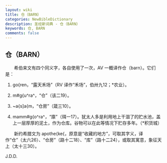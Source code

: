 ```yaml
---
layout: wiki
title: 仓（BARN）
categories: NewBibleDictionary
description: 圣经新词典 - 仓（BARN）
keywords: 仓, BARN
comments: false
---
```


## 仓（BARN）

　　希伯来文有四个同义字，各自使用了一次，AV 一概译作仓（barn）。它们是：

1. go{ren，“露天禾场”（RV 译作“禾场”，伯卅九12；*农业）。

2. m#g{u^ra^，“仓”（该二19）。

3. ~a{s]a{m，“仓房”（箴三10）。

4. mamm#g{o^ra^，“廪”（珥一17）。犹太人多是利用地上干涸了的贮水池，盖上一层厚厚的泥土，作为仓库。谷物可以在此等情况下贮存多年。（*积货城）

　　新约希腊文为 apothe{ke{，原意是“收藏的地方”，可取其字义，译作“仓”（太六26）、“仓房”（路十二18）、“库”（路十二24），或取其寓意，象征天上（太十三30）。

J.D.D.






